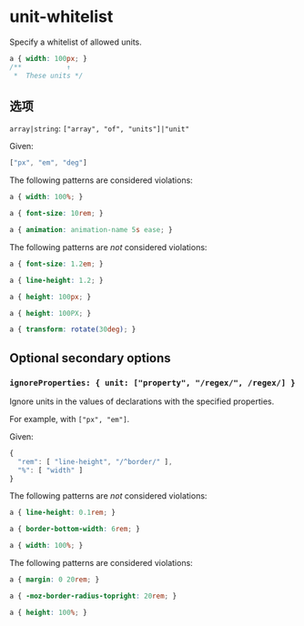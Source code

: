 # unit-whitelist

Specify a whitelist of allowed units.

```css
a { width: 100px; }
/**           ↑
 *  These units */
```

## 选项

`array|string`: `["array", "of", "units"]|"unit"`

Given:

```js
["px", "em", "deg"]
```

The following patterns are considered violations:

```css
a { width: 100%; }
```

```css
a { font-size: 10rem; }
```

```css
a { animation: animation-name 5s ease; }
```

The following patterns are *not* considered violations:

```css
a { font-size: 1.2em; }
```

```css
a { line-height: 1.2; }
```

```css
a { height: 100px; }
```

```css
a { height: 100PX; }
```

```css
a { transform: rotate(30deg); }
```

## Optional secondary options

### `ignoreProperties: { unit: ["property", "/regex/", /regex/] }`

Ignore units in the values of declarations with the specified properties.

For example, with `["px", "em"]`.

Given:

```js
{
  "rem": [ "line-height", "/^border/" ],
  "%": [ "width" ]
}
```

The following patterns are *not* considered violations:

```css
a { line-height: 0.1rem; }
```

```css
a { border-bottom-width: 6rem; }
```

```css
a { width: 100%; }
```

The following patterns are considered violations:

```css
a { margin: 0 20rem; }
```

```css
a { -moz-border-radius-topright: 20rem; }
```

```css
a { height: 100%; }
```
